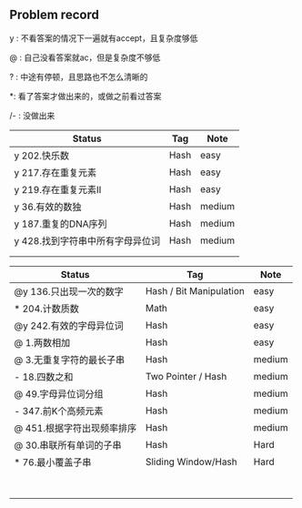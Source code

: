 ## Problem record

y : 不看答案的情况下一遍就有accept，且复杂度够低

@ : 自己没看答案就ac，但是复杂度不够低

? : 中途有停顿，且思路也不怎么清晰的

*: 看了答案才做出来的，或做之前看过答案

/- : 没做出来

| Status                           | Tag  | Note   |
| -------------------------------- | ---- | ------ |
| y 202.快乐数                     | Hash | easy   |
| y 217.存在重复元素               | Hash | easy   |
| y 219.存在重复元素II             | Hash | easy   |
| y 36.有效的数独                  | Hash | medium |
| y 187.重复的DNA序列              | Hash | medium |
| y 428.找到字符串中所有字母异位词 | Hash | medium |
|                                  |      |        |
|                                  |      |        |

| Status                     | Tag                     | Note   |
| -------------------------- | ----------------------- | ------ |
| @y 136.只出现一次的数字      | Hash / Bit Manipulation | easy   |
| * 204.计数质数             | Math                    | easy   |
| @y 242.有效的字母异位词      | Hash                    | easy   |
| @ 1.两数相加               | Hash                    | easy   |
| @ 3.无重复字符的最长子串    | Hash                    | medium |
| - 18.四数之和              | Two Pointer / Hash      | medium |
| @ 49.字母异位词分组         | Hash                    | medium |
| - 347.前K个高频元素         | Hash                    | medium |
| @ 451.根据字符出现频率排序  | Hash                    | medium |
| @ 30.串联所有单词的子串     | Hash                    | Hard   |
| * 76.最小覆盖子串           | Sliding Window/Hash     | Hard   |
|                            |                         |        |
|                            |                         |        |
|                            |                         |        |
|                            |                         |        |
|                            |                         |        |
|                            |                         |        |
|                            |                         |        |
|                            |                         |        |